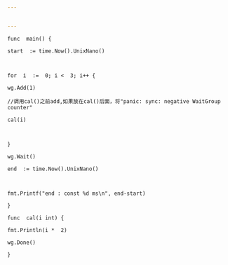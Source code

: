 ```yaml
---


---
```


<pre class=" language-go"><code class="prism  language-go"><span class="token keyword">func</span>  <span class="token function">main</span><span class="token punctuation">(</span><span class="token punctuation">)</span> <span class="token punctuation">{</span>

start  <span class="token operator">:=</span> time<span class="token punctuation">.</span><span class="token function">Now</span><span class="token punctuation">(</span><span class="token punctuation">)</span><span class="token punctuation">.</span><span class="token function">UnixNano</span><span class="token punctuation">(</span><span class="token punctuation">)</span>

  

<span class="token keyword">for</span>  i  <span class="token operator">:=</span>  <span class="token number">0</span><span class="token punctuation">;</span> i <span class="token operator">&lt;</span>  <span class="token number">3</span><span class="token punctuation">;</span> i<span class="token operator">++</span> <span class="token punctuation">{</span>

wg<span class="token punctuation">.</span><span class="token function">Add</span><span class="token punctuation">(</span><span class="token number">1</span><span class="token punctuation">)</span>

<span class="token comment">//调用cal()之前add,如果放在cal()后面，将"panic: sync: negative WaitGroup counter"</span>

<span class="token function">cal</span><span class="token punctuation">(</span>i<span class="token punctuation">)</span>

  

<span class="token punctuation">}</span>

wg<span class="token punctuation">.</span><span class="token function">Wait</span><span class="token punctuation">(</span><span class="token punctuation">)</span>

end  <span class="token operator">:=</span> time<span class="token punctuation">.</span><span class="token function">Now</span><span class="token punctuation">(</span><span class="token punctuation">)</span><span class="token punctuation">.</span><span class="token function">UnixNano</span><span class="token punctuation">(</span><span class="token punctuation">)</span>

  

fmt<span class="token punctuation">.</span><span class="token function">Printf</span><span class="token punctuation">(</span><span class="token string">"end : const %d ms\n"</span><span class="token punctuation">,</span> end<span class="token operator">-</span>start<span class="token punctuation">)</span>

<span class="token punctuation">}</span>

<span class="token keyword">func</span>  <span class="token function">cal</span><span class="token punctuation">(</span>i <span class="token builtin">int</span><span class="token punctuation">)</span> <span class="token punctuation">{</span>

fmt<span class="token punctuation">.</span><span class="token function">Println</span><span class="token punctuation">(</span>i <span class="token operator">*</span>  <span class="token number">2</span><span class="token punctuation">)</span>

wg<span class="token punctuation">.</span><span class="token function">Done</span><span class="token punctuation">(</span><span class="token punctuation">)</span>

<span class="token punctuation">}</span>
</code></pre>

